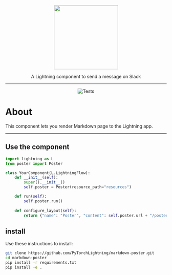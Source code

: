 <!---:lai-name: Slack Messenger--->

<div align="center">
<img src="https://pl-bolts-doc-images.s3.us-east-2.amazonaws.com/lai.png" width="200px">

A Lightning component to send a message on Slack
______________________________________________________________________

![Tests](https://github.com/PyTorchLightning/LAI-slack-messenger/actions/workflows/ci-testing.yml/badge.svg)

</div>

# About
This component lets you render Markdown page to the Lightning app.


----

## Use the component

<!---:lai-use:--->
```python
import lightning as L
from poster import Poster

class YourComponent(L.LightningFlow):
    def __init__(self):
        super().__init__()
        self.poster = Poster(resource_path="resources")

    def run(self):
        self.poster.run()
    
    def configure_layout(self):
        return {"name": "Poster", "content": self.poster.url + "/poster.html"}
```

## install
Use these instructions to install:

<!---:lai-install:--->
```bash
git clone https://github.com/PyTorchLightning/markdown-poster.git
cd markdown-poster
pip install -r requirements.txt
pip install -e .
```
